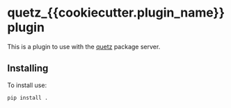 # quetz_{{cookiecutter.plugin_name}} plugin

This is a plugin to use with the [quetz](https://github.com/mamba-org/quetz) package server.


## Installing

To install use:

```
pip install .
```
